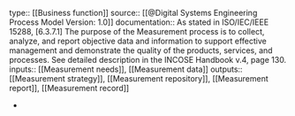 type:: [[Business function]]
source:: [[@Digital Systems Engineering Process Model Version: 1.0]]
documentation:: As stated in ISO/IEC/IEEE 15288, [6.3.7.1] The purpose of the Measurement process is to collect, analyze, and report objective data and information to support effective management and demonstrate the quality of the products, services, and processes.  See detailed description in the INCOSE Handbook v.4, page 130.
inputs:: [[Measurement needs]], [[Measurement data]]
outputs:: [[Measurement strategy]], [[Measurement repository]], [[Measurement report]], [[Measurement record]]

-
